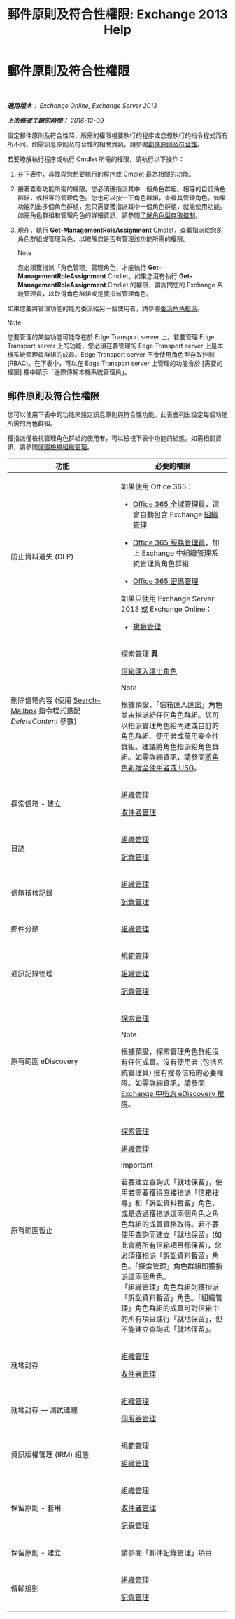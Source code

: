 ﻿---
title: '郵件原則及符合性權限: Exchange 2013 Help'
TOCTitle: 郵件原則及符合性權限
ms:assetid: ec4d3b9f-b85a-4cb9-95f5-6fc149c3899b
ms:mtpsurl: https://technet.microsoft.com/zh-tw/library/Dd638205(v=EXCHG.150)
ms:contentKeyID: 50474532
ms.date: 05/21/2018
mtps_version: v=EXCHG.150
ms.translationtype: MT
---

# 郵件原則及符合性權限

 

_**適用版本：** Exchange Online, Exchange Server 2013_

_**上次修改主題的時間：** 2016-12-09_

設定郵件原則及符合性時，所需的權限視要執行的程序或您想執行的指令程式而有所不同。如需訊息原則及符合性的相關資訊，請參閱[郵件原則及符合性](messaging-policy-and-compliance-exchange-2013-help.md)。

若要瞭解執行程序或執行 Cmdlet 所需的權限，請執行以下操作：

1.  在下表中，尋找與您想要執行的程序或 Cmdlet 最為相關的功能。

2.  接著查看功能所需的權限。您必須獲指派其中一個角色群組、相等的自訂角色群組，或相等的管理角色。您也可以按一下角色群組，查看其管理角色。如果功能列出多個角色群組，您只需要獲指派其中一個角色群組，就能使用功能。如需角色群組和管理角色的詳細資訊，請參閱[了解角色型存取控制](understanding-role-based-access-control-exchange-2013-help.md)。

3.  現在，執行 **Get-ManagementRoleAssignment** Cmdlet，查看指派給您的角色群組或管理角色，以瞭解您是否有管理該功能所需的權限。
    
    > [!NOTE]  
    > 您必須獲指派「角色管理」管理角色，才能執行 <strong>Get-ManagementRoleAssignment</strong> Cmdlet。如果您沒有執行 <strong>Get-ManagementRoleAssignment</strong> Cmdlet 的權限，請詢問您的 Exchange 系統管理員，以取得角色群組或是獲指派管理角色。


如果您要將管理功能的能力委派給另一個使用者，請參閱[委派角色指派](delegate-role-assignments-exchange-2013-help.md)。


> [!NOTE]  
> 您要管理的某些功能可能存在於 Edge Transport server 上。若要管理 Edge Transport server 上的功能，您必須在要管理的 Edge Transport server 上是本機系統管理員群組的成員。Edge Transport server 不會使用角色型存取控制 (RBAC)。在下表中，可以在 Edge Transport server 上管理的功能會於 [需要的權限] 欄中顯示「邊際傳輸本機系統管理員」。




## 郵件原則及符合性權限

您可以使用下表中的功能來設定訊息原則與符合性功能。此表會列出設定每個功能所需的角色群組。

獲指派僅檢視管理角色群組的使用者，可以檢視下表中功能的組態。如需相關資訊，請參閱[僅限檢視組織管理](view-only-organization-management-exchange-2013-help.md)。


<table>
<colgroup>
<col style="width: 50%" />
<col style="width: 50%" />
</colgroup>
<thead>
<tr class="header">
<th>功能</th>
<th>必要的權限</th>
</tr>
</thead>
<tbody>
<tr class="odd">
<td><p>防止資料遺失 (DLP)</p></td>
<td><p>如果使用 Office 365：</p>
<ul>
<li><p><a href="https://go.microsoft.com/fwlink/p/?linkid=335814">Office 365 全域管理員</a>，這會自動包含 Exchange <a href="organization-management-exchange-2013-help.md">組織管理</a></p></li>
<li><p><a href="https://go.microsoft.com/fwlink/p/?linkid=335814">Office 365 服務管理員</a>，加上 Exchange 中<a href="organization-management-exchange-2013-help.md">組織管理</a>系統管理員角色群組</p></li>
<li><p><a href="https://go.microsoft.com/fwlink/p/?linkid=335814">Office 365 密碼管理</a></p></li>
</ul>
<p>如果只使用 Exchange Server 2013 或 Exchange Online：</p>
<ul>
<li><p><a href="compliance-management-exchange-2013-help.md">規範管理</a></p></li>
</ul></td>
</tr>
<tr class="even">
<td><p>刪除信箱內容 (使用 <a href="https://technet.microsoft.com/zh-tw/library/dd298173(v=exchg.150)">Search-Mailbox</a> 指令程式搭配 <em>DeleteContent</em> 參數)</p></td>
<td><p><a href="discovery-management-exchange-2013-help.md">探索管理</a> <strong>與</strong></p>
<p><a href="mailbox-import-export-role-exchange-2013-help.md">信箱匯入匯出角色</a></p>

> [!NOTE]  
> 根據預設，「信箱匯入匯出」角色並未指派給任何角色群組。您可以指派管理角色給內建或自訂的角色群組、使用者或萬用安全性群組。建議將角色指派給角色群組。如需詳細資訊，請參閱<a href="add-a-role-to-a-user-or-usg-exchange-2013-help.md">將角色新增至使用者或 USG</a>。



</td>
</tr>
<tr class="odd">
<td><p>探索信箱 - 建立</p></td>
<td><p><a href="organization-management-exchange-2013-help.md">組織管理</a></p>
<p><a href="recipient-management-exchange-2013-help.md">收件者管理</a></p></td>
</tr>
<tr class="even">
<td><p>日誌</p></td>
<td><p><a href="organization-management-exchange-2013-help.md">組織管理</a></p>
<p><a href="records-management-exchange-2013-help.md">記錄管理</a></p></td>
</tr>
<tr class="odd">
<td><p>信箱稽核記錄</p></td>
<td><p><a href="organization-management-exchange-2013-help.md">組織管理</a></p>
<p><a href="records-management-exchange-2013-help.md">記錄管理</a></p></td>
</tr>
<tr class="even">
<td><p>郵件分類</p></td>
<td><p><a href="organization-management-exchange-2013-help.md">組織管理</a></p></td>
</tr>
<tr class="odd">
<td><p>通訊記錄管理</p></td>
<td><p><a href="compliance-management-exchange-2013-help.md">規範管理</a></p>
<p><a href="organization-management-exchange-2013-help.md">組織管理</a></p>
<p><a href="records-management-exchange-2013-help.md">記錄管理</a></p></td>
</tr>
<tr class="even">
<td><p>原有範圍 eDiscovery</p></td>
<td><p><a href="discovery-management-exchange-2013-help.md">探索管理</a></p>

> [!NOTE]  
> 根據預設，探索管理角色群組沒有任何成員。沒有使用者 (包括系統管理員) 擁有搜尋信箱的必要權限。如需詳細資訊，請參閱<a href="https://docs.microsoft.com/zh-tw/exchange/security-and-compliance/in-place-ediscovery/assign-ediscovery-permissions">Exchange 中指派 eDiscovery 權限</a>。



</td>
</tr>
<tr class="odd">
<td><p>原有範圍暫止</p></td>
<td><p><a href="discovery-management-exchange-2013-help.md">探索管理</a></p>
<p><a href="organization-management-exchange-2013-help.md">組織管理</a></p>

> [!IMPORTANT]  
> 若要建立查詢式「就地保留」，使用者需要獲得直接指派「信箱搜尋」和「訴訟資料暫留」角色，或是透過獲指派這兩個角色之角色群組的成員資格取得。若不要使用查詢而建立「就地保留」(如此會將所有信箱項目都保留)，您必須獲指派「訴訟資料暫留」角色。「探索管理」角色群組即獲指派這兩個角色。<br />
> 「組織管理」角色群組則獲指派「訴訟資料暫留」角色。「組織管理」角色群組的成員可對信箱中的所有項目進行「就地保留」，但不能建立查詢式「就地保留」。

</td>
</tr>
<tr class="even">
<td><p>就地封存</p></td>
<td><p><a href="organization-management-exchange-2013-help.md">組織管理</a></p>
<p><a href="recipient-management-exchange-2013-help.md">收件者管理</a></p></td>
</tr>
<tr class="odd">
<td><p>就地封存 — 測試連線</p></td>
<td><p><a href="organization-management-exchange-2013-help.md">組織管理</a></p>
<p><a href="server-management-exchange-2013-help.md">伺服器管理</a></p></td>
</tr>
<tr class="even">
<td><p>資訊版權管理 (IRM) 組態</p></td>
<td><p><a href="compliance-management-exchange-2013-help.md">規範管理</a></p>
<p><a href="organization-management-exchange-2013-help.md">組織管理</a></p></td>
</tr>
<tr class="odd">
<td><p>保留原則 - 套用</p></td>
<td><p><a href="organization-management-exchange-2013-help.md">組織管理</a></p>
<p><a href="recipient-management-exchange-2013-help.md">收件者管理</a></p>
<p><a href="records-management-exchange-2013-help.md">記錄管理</a></p></td>
</tr>
<tr class="even">
<td><p>保留原則 - 建立</p></td>
<td><p>請參閱「郵件記錄管理」項目</p></td>
</tr>
<tr class="odd">
<td><p>傳輸規則</p></td>
<td><p><a href="organization-management-exchange-2013-help.md">組織管理</a></p>
<p><a href="records-management-exchange-2013-help.md">記錄管理</a></p></td>
</tr>
</tbody>
</table>

